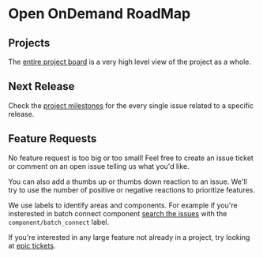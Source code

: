 # Open OnDemand RoadMap

## Projects

The [entire project board](https://github.com/orgs/OSC/projects/14)
is a very high level view of the project as a whole.

## Next Release

Check the [project milestones](https://github.com/OSC/ondemand/milestones)
for the every single issue related to a specific release.

## Feature Requests

No feature request is too big or too small!  Feel free to create an issue 
ticket or comment on an open issue telling us what you'd like.

You can also add a thumbs up or thumbs down reaction to an issue.  We'll try to
use the number of positive or negative reactions to prioritize features.

We use labels to identify areas and components. For example if you're insterested in
batch connect component [search the issues](https://github.com/OSC/ondemand/issues)
with the `component/batch_connect` label.  

If you're interested in any large feature not already in a project, try looking at 
[epic tickets](https://github.com/OSC/ondemand/issues?q=is%3Aissue+is%3Aopen+label%3Aepic).

